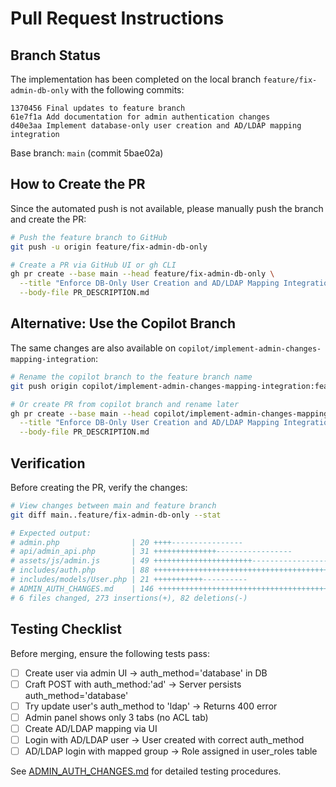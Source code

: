 # Pull Request Instructions

## Branch Status

The implementation has been completed on the local branch `feature/fix-admin-db-only` with the following commits:

```
1370456 Final updates to feature branch
61e7f1a Add documentation for admin authentication changes  
d40e3aa Implement database-only user creation and AD/LDAP mapping integration
```

Base branch: `main` (commit 5bae02a)

## How to Create the PR

Since the automated push is not available, please manually push the branch and create the PR:

```bash
# Push the feature branch to GitHub
git push -u origin feature/fix-admin-db-only

# Create a PR via GitHub UI or gh CLI
gh pr create --base main --head feature/fix-admin-db-only \
  --title "Enforce DB-Only User Creation and AD/LDAP Mapping Integration" \
  --body-file PR_DESCRIPTION.md
```

## Alternative: Use the Copilot Branch

The same changes are also available on `copilot/implement-admin-changes-mapping-integration`:

```bash
# Rename the copilot branch to the feature branch name
git push origin copilot/implement-admin-changes-mapping-integration:feature/fix-admin-db-only

# Or create PR from copilot branch and rename later
gh pr create --base main --head copilot/implement-admin-changes-mapping-integration \
  --title "Enforce DB-Only User Creation and AD/LDAP Mapping Integration" \
  --body-file PR_DESCRIPTION.md
```

## Verification

Before creating the PR, verify the changes:

```bash
# View changes between main and feature branch
git diff main..feature/fix-admin-db-only --stat

# Expected output:
# admin.php                | 20 ++++----------------
# api/admin_api.php        | 31 ++++++++++++++-----------------
# assets/js/admin.js       | 49 ++++++++++++++++++++++---------------------------
# includes/auth.php        | 88 +++++++++++++++++++++++++++++++++++++++++++++++++++++++++++++++++++++----------
# includes/models/User.php | 21 +++++++++++----------
# ADMIN_AUTH_CHANGES.md    | 146 ++++++++++++++++++++++++++++++++++++++++++++++++++++++++++
# 6 files changed, 273 insertions(+), 82 deletions(-)
```

## Testing Checklist

Before merging, ensure the following tests pass:

- [ ] Create user via admin UI → auth_method='database' in DB
- [ ] Craft POST with auth_method:'ad' → Server persists auth_method='database'  
- [ ] Try update user's auth_method to 'ldap' → Returns 400 error
- [ ] Admin panel shows only 3 tabs (no ACL tab)
- [ ] Create AD/LDAP mapping via UI
- [ ] Login with AD/LDAP user → User created with correct auth_method
- [ ] AD/LDAP login with mapped group → Role assigned in user_roles table

See [ADMIN_AUTH_CHANGES.md](./ADMIN_AUTH_CHANGES.md) for detailed testing procedures.
